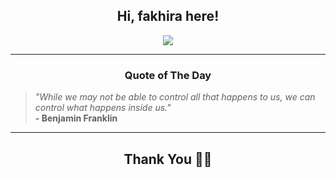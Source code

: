 <h2 align="center"> Hi, fakhira here!</h2>

<p align="center">
<a href="https://github.com/fakhiralkda" alt="github streak"><img src="https://dvst-streak.herokuapp.com/?user=fakhiralkda&theme=tokyonight&fire=DD472C"></a>
</p>

<hr>
<h3 align="center">Quote of The Day</h3>
<p align="center">
<blockquote>
<i>"While we may not be able to control all that happens to us, we can control what happens inside us."</i>
<br>
<b>- Benjamin Franklin </b>
</blockquote>
</p>


<hr>
<h2 align="center">Thank You 🙏🏼</h2>
